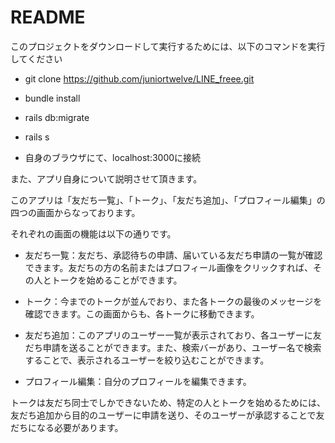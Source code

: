 # README

このプロジェクトをダウンロードして実行するためには、以下のコマンドを実行してください

* git clone https://github.com/juniortwelve/LINE_freee.git

* bundle install

* rails db:migrate

* rails s

* 自身のブラウザにて、localhost:3000に接続

また、アプリ自身について説明させて頂きます。

このアプリは「友だち一覧」、「トーク」、「友だち追加」、「プロフィール編集」の四つの画面からなっております。

それぞれの画面の機能は以下の通りです。

 * 友だち一覧：友だち、承認待ちの申請、届いている友だち申請の一覧が確認できます。友だちの方の名前またはプロフィール画像をクリックすれば、その人とトークを始めることができます。

 * トーク：今までのトークが並んでおり、また各トークの最後のメッセージを確認できます。この画面からも、各トークに移動できます。

 * 友だち追加：このアプリのユーザー一覧が表示されており、各ユーザーに友だち申請を送ることができます。また、検索バーがあり、ユーザー名で検索することで、表示されるユーザーを絞り込むことができます。

 * プロフィール編集：自分のプロフィールを編集できます。

トークは友だち同士でしかできないため、特定の人とトークを始めるためには、友だち追加から目的のユーザーに申請を送り、そのユーザーが承認することで友だちになる必要があります。
